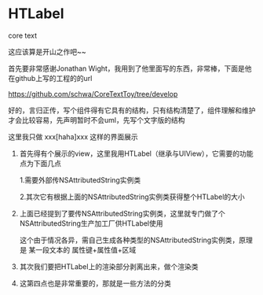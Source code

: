 HTLabel
=======

core text 

这应该算是开山之作吧~~

首先要非常感谢Jonathan Wight，我用到了他里面写的东西，非常棒，下面是他在github上写的工程的的url

https://github.com/schwa/CoreTextToy/tree/develop

好的，言归正传，写个组件得有它具有的结构，只有结构清楚了，组件理解和维护才会比较容易，先声明暂时不会uml，先写个文字版的结构

这里我只做 xxx[haha]xxx 这样的界面展示

1. 首先得有个展示的view，这里我用HTLabel（继承与UIView），它需要的功能点为下面几点

     1.需要外部传NSAttributedString实例类

     2.其次它有根据上面的NSAttributedString实例类获得整个HTLabel的大小

2. 上面已经提到了要传NSAttributedString实例类，这里就专门做了个NSAttributedString生产加工厂供HTLabel使用
     
     这个由于情况各异，需自己生成各种类型的NSAttributedString实例类，原理是 某一段文本的 属性键+属性值+区域

3. 其次我们要把HTLabel上的渲染部分剥离出来，做个渲染类

4. 这第四点也是非常重要的，那就是一些方法的分类
